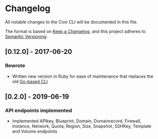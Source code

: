 # Changelog
All notable changes to the Civo CLI will be documented in this file.

The format is based on [Keep a Changelog](https://keepachangelog.com/en/1.0.0/), and this project adheres to [Semantic Versioning](https://semver.org/spec/v2.0.0.html).

## [0.12.0] - 2017-06-20
### Rewrote
- Written new version in Ruby for ease of maintenance that replaces the old [Go-based CLI](https://github.com/absolutedevops/civo)

## [0.2.0] - 2019-06-19
### API endpoints implemented
- Implemented APIkey, Blueprint, Domain, Domainrecord, Firewall, Instance, Network, Quota, Region, Size, Snapshot, SSHKey, Template and Volume endpoints

[1.0.0]: https://github.com/olivierlacan/keep-a-changelog/compare/v0.3.0...v1.0.0
